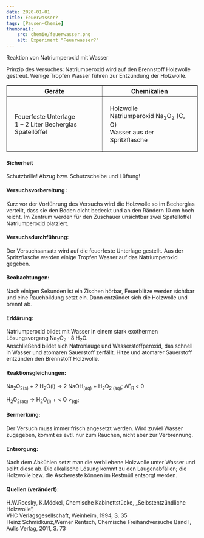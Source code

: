 ```yaml
---
date: 2020-01-01
title: Feuerwasser?
tags: [Pausen-Chemie]
thumbnail: 
    src: chemie/feuerwasser.png
    alt: Experiment "Feuerwasser?"
---
```


<youtube watch="MOmxxtfN8ms"></youtube>

Reaktion von Natriumperoxid mit Wasser

Prinzip des Versuches: Natriumperoxid wird auf den Brennstoff
Holzwolle gestreut. Wenige Tropfen Wasser führen zur Entzündung der
Holzwolle.

<table border="1" style="width:100%">
    <tr>
        <th style="width:50%">Geräte</th>
        <th style="width:50%">Chemikalien</th>
    </tr>
    <tr>
        <td style="padding:20px">
            Feuerfeste Unterlage<br />
            1 – 2 Liter Becherglas<br />
            Spatellöffel
        </td>
        <td style="padding:20px">
            Holzwolle<br />
            Natriumperoxid Na<sub>2</sub>O<sub>2</sub> (C, O)<br />
            Wasser aus der Spritzflasche
        </td>
    </tr>
</table>

<h4>Sicherheit</h4>

Schutzbrille! Abzug bzw. Schutzscheibe und Lüftung!

<h4>Versuchsvorbereitung :</h4>

Kurz vor der Vorführung des Versuchs wird die Holzwolle so im
Becherglas verteilt, dass sie den Boden dicht bedeckt und an den
Rändern 10 cm hoch reicht. Im Zentrum werden für den Zuschauer
unsichtbar zwei Spatellöffel Natriumperoxid platziert.

<h4>Versuchsdurchführung: </h4>

Der Versuchsansatz wird auf die feuerfeste Unterlage gestellt. Aus
der Spritzflasche werden einige Tropfen Wasser auf das
Natriumperoxid gegeben.

<h4>Beobachtungen:</h4>

Nach einigen Sekunden ist ein Zischen hörbar, Feuerblitze werden
sichtbar und eine Rauchbildung setzt ein. Dann entzündet sich die
Holzwolle und brennt ab.

<h4>Erklärung:</h4>

Natriumperoxid bildet mit Wasser in einem stark exothermen
Lösungsvorgang Na<sub>2</sub>O<sub>2</sub> ⋅
8 H<sub>2</sub>O.<br /> Anschließend bildet sich Natronlauge
und Wasserstoffperoxid, das schnell in Wasser und atomaren
Sauerstoff zerfällt. Hitze und atomarer Sauerstoff entzünden den
Brennstoff Holzwolle.

<h4>Reaktionsgleichungen:</h4>

Na<sub>2</sub>O<sub>2(s)</sub> + 2 H<sub>2</sub>O<sb>(l)</sub> →
2 NaOH<sub>(aq)</sub> + H<sub>2</sub>O<sub>2 (aq)</sub>; ΔE<sub>R</sub> < 0

H<sub>2</sub>O<sub>2(aq)</sub> → H<sub>2</sub>O<sub>(l)</sub> + < O ><sub>(g)</sub>;

<h4>Bermerkung:</h4>

Der Versuch muss immer frisch angesetzt werden. Wird zuviel Wasser
zugegeben, kommt es evtl. nur zum Rauchen, nicht aber zur
Verbrennung.  

<h4>Entsorgung:</h4>

Nach dem Abkühlen setzt man die verbliebene Holzwolle unter Wasser
und seiht diese ab.  Die alkalische Lösung kommt zu den
Laugenabfällen; die Holzwolle bzw. die Aschereste können im Restmüll
entsorgt werden.

<h4>Quellen (verändert):</h4>
H.W.Roesky, K.Möckel, Chemische Kabinettstücke, „Selbstentzündliche Holzwolle“,<br />
VHC Verlagsgesellschaft, Weinheim, 1994, S. 35<br />
Heinz Schmidkunz,Werner Rentsch, Chemische Freihandversuche Band I, Aulis Verlag, 2011, S. 73<br />
